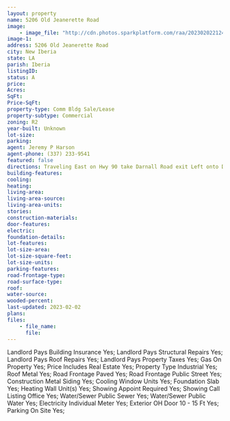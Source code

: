 ```yaml
---
layout: property
name: 5206 Old Jeanerette Road 
image:
    - image_file: "http://cdn.photos.sparkplatform.com/raa/20230202212443947280000000.jpg"
image-1:
address: 5206 Old Jeanerette Road
city: New Iberia
state: LA
parish: Iberia
listingID: 
status: A
price: 
Acres: 
SqFt: 
Price-SqFt: 
property-type: Comm Bldg Sale/Lease
property-subtype: Commercial
zoning: R2
year-built: Unknown
lot-size: 
parking: 
agent: Jeremy P Harson
agent-phone: (337) 233-9541
featured: false
directions: Traveling East on Hwy 90 take Darnall Road exit Left onto Darnall Road travel approx 2.8 miles and take a Right onto Old Jeanerette Road after crossing the Bayou property will be on the Right in approx 1 mile.
building-features: 
cooling: 
heating: 
living-area: 
living-area-source: 
living-area-units: 
stories: 
construction-materials: 
door-features: 
electric: 
foundation-details: 
lot-features: 
lot-size-area: 
lot-size-square-feet: 
lot-size-units: 
parking-features: 
road-frontage-type: 
road-surface-type: 
roof: 
water-source: 
wooded-percent: 
last-updated: 2023-02-02
plans: 
files:
    - file_name:
      file:
---
```

Landlord Pays	Building Insurance	Yes;
Landlord Pays	Structural Repairs	Yes;
Landlord Pays	Roof Repairs	Yes;
Landlord Pays	Property Taxes	Yes;
Gas	On Property	Yes;
Price Includes	Real Estate	Yes;
Property Type	Industrial	Yes;
Roof	Metal	Yes;
Road Frontage	Paved	Yes;
Road Frontage	Public Street	Yes;
Construction	Metal Siding	Yes;
Cooling	Window Units	Yes;
Foundation	Slab	Yes;
Heating	Wall Unit(s)	Yes;
Showing	Appoint Required	Yes;
Showing	Call Listing Office	Yes;
Water/Sewer	Public Sewer	Yes;
Water/Sewer	Public Water	Yes;
Electricity	Individual Meter	Yes;
Exterior	OH Door 10 - 15 Ft	Yes;
Parking	On Site	Yes;

